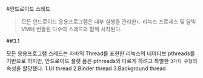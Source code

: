 #안드로이드 스레드 
> 모든 안드로이드 응용프로그램은 내부 실행을 관리한ㄴ 리눅스 프로세스 및 달빅 VM에 번들된 다수의 스레드와 함께 시작된다. 

##3.1

모든 응용프로그램 스레드는 자바의 Thread를 표현한 리눅스의 네이티브 pthreads를 기반으로 하지만,
안드로이드 플랫 폼은 pthreads와 다르게 하려고 특별한 `3가지 유형`의 속성을 할당했다.
1.UI thread
2.Binder thread
3.Background thread
